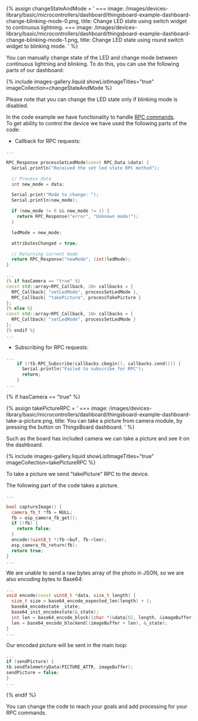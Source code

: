 
{% assign changeStateAndMode = '
    ===
        image: /images/devices-library/basic/microcontrollers/dashboard/thingsboard-example-dashboard-change-blinking-mode-0.png,
        title: Change LED state using switch widget to continuous lightning.
    ===
        image: /images/devices-library/basic/microcontrollers/dashboard/thingsboard-example-dashboard-change-blinking-mode-1.png,
        title: Change LED state using round switch widget to blinking mode.
 '
 %}

You can manually change state of the LED and change mode between continuous lightning and blinking.
To do this, you can use the following parts of our dashboard:  

{% include images-gallery.liquid showListImageTitles="true" imageCollection=changeStateAndMode %}
  
Please note that you can change the LED state only if blinking mode is disabled.  

In the code example we have functionality to handle [RPC commands](/docs/{{page.docsPrefix}}user-guide/rpc/#server-side-rpc).  
To get ability to control the device we have used the following parts of the code:  
- Callback for RPC requests:  
    
```cpp
...

RPC_Response processSetLedMode(const RPC_Data &data) {
  Serial.println("Received the set led state RPC method");

  // Process data
  int new_mode = data;

  Serial.print("Mode to change: ");
  Serial.println(new_mode);

  if (new_mode != 0 && new_mode != 1) {
    return RPC_Response("error", "Unknown mode!");
  }

  ledMode = new_mode;

  attributesChanged = true;

  // Returning current mode
  return RPC_Response("newMode", (int)ledMode);
}

...
{% if hasCamera == "true" %}
const std::array<RPC_Callback, 2U> callbacks = {
  RPC_Callback{ "setLedMode", processSetLedMode },
  RPC_Callback{ "takePicture", processTakePicture }
};
{% else %}
const std::array<RPC_Callback, 1U> callbacks = {
  RPC_Callback{ "setLedMode", processSetLedMode }
};
{% endif %}
...
```

- Subscribing for RPC requests:  
    
```cpp
...
    if (!tb.RPC_Subscribe(callbacks.cbegin(), callbacks.cend())) {
      Serial.println("Failed to subscribe for RPC");
      return;
    }
...
```

{% if hasCamera == "true" %}

{% assign takePictureRPC = '
    ===
        image: /images/devices-library/basic/microcontrollers/dashboard/thingsboard-example-dashboard-take-a-picture.png,
        title: You can take a picture from camera module, by pressing the button on ThingsBoard dashboard. 
'
%}

Such as the board has included camera we can take a picture and see it on the dashboard.  

{% include images-gallery.liquid showListImageTitles="true" imageCollection=takePictureRPC %}

To take a picture we send "takePicture" RPC to the device.   

The following part of the code takes a picture.

```cpp
...

bool captureImage() {
  camera_fb_t *fb = NULL;
  fb = esp_camera_fb_get();
  if (!fb) {
    return false;
  }
  encode((uint8_t *)fb->buf, fb->len);
  esp_camera_fb_return(fb);
  return true;
}
...
```

We are unable to send a raw bytes array of the photo in JSON, so we are also encoding bytes to Base64:  

```cpp
...
void encode(const uint8_t *data, size_t length) {
  size_t size = base64_encode_expected_len(length) + 1;
  base64_encodestate _state;
  base64_init_encodestate(&_state);
  int len = base64_encode_block((char *)&data[0], length, &imageBuffer[0], &_state);
  len = base64_encode_blockend((imageBuffer + len), &_state);
}
...
```

Our encoded picture will be sent in the main loop:  

```cpp
...
if (sendPicture) {
tb.sendTelemetryData(PICTURE_ATTR, imageBuffer);
sendPicture = false;
}
...
```

{% endif %}

You can change the code to reach your goals and add processing for your RPC commands.  


